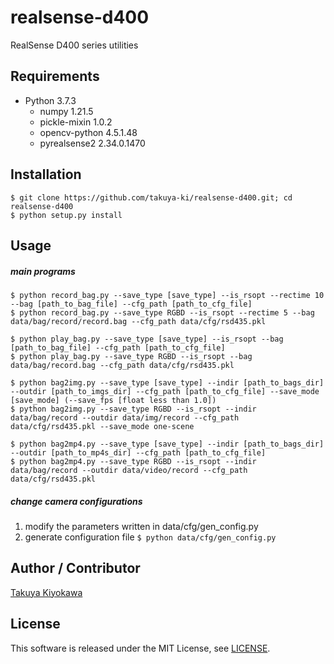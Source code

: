 # realsense-d400

RealSense D400 series utilities

## Requirements

- Python 3.7.3
  - numpy 1.21.5
  - pickle-mixin 1.0.2
  - opencv-python 4.5.1.48
  - pyrealsense2 2.34.0.1470

## Installation

	$ git clone https://github.com/takuya-ki/realsense-d400.git; cd realsense-d400
	$ python setup.py install

## Usage

##### main programs
    $ python record_bag.py --save_type [save_type] --is_rsopt --rectime 10 --bag [path_to_bag_file] --cfg_path [path_to_cfg_file]
    $ python record_bag.py --save_type RGBD --is_rsopt --rectime 5 --bag data/bag/record/record.bag --cfg_path data/cfg/rsd435.pkl

    $ python play_bag.py --save_type [save_type] --is_rsopt --bag [path_to_bag_file] --cfg_path [path_to_cfg_file]
    $ python play_bag.py --save_type RGBD --is_rsopt --bag data/bag/record.bag --cfg_path data/cfg/rsd435.pkl

    $ python bag2img.py --save_type [save_type] --indir [path_to_bags_dir] --outdir [path_to_imgs_dir] --cfg_path [path_to_cfg_file] --save_mode [save_mode] (--save_fps [float less than 1.0])
    $ python bag2img.py --save_type RGBD --is_rsopt --indir data/bag/record --outdir data/img/record --cfg_path data/cfg/rsd435.pkl --save_mode one-scene

    $ python bag2mp4.py --save_type [save_type] --indir [path_to_bags_dir] --outdir [path_to_mp4s_dir] --cfg_path [path_to_cfg_file]
    $ python bag2mp4.py --save_type RGBD --is_rsopt --indir data/bag/record --outdir data/video/record --cfg_path data/cfg/rsd435.pkl

##### change camera configurations

1. modify the parameters written in data/cfg/gen_config.py
2. generate configuration file `$ python data/cfg/gen_config.py`

## Author / Contributor

[Takuya Kiyokawa](https://takuya-ki.github.io/)

## License

This software is released under the MIT License, see [LICENSE](./LICENSE).
